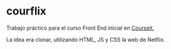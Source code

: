 # courflix
Trabajo práctico para el curso Front End inicial en <a hreF="https://courseit.com.ar/"><span>Courseit.</span></a>

La idea era clonar, utilizando HTML, JS y CSS la web de Netflix. 
